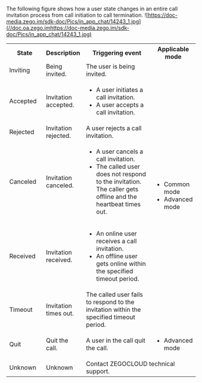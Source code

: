 The following figure shows how a user state changes in an entire call invitation process from call initiation to call termination.
![https://doc-media.zego.im/sdk-doc/Pics/in_app_chat/14243_1.jpg](//doc.oa.zego.imhttps://doc-media.zego.im/sdk-doc/Pics/in_app_chat/14243_1.jpg)
<table>
  <colgroup>
    <col width="20%">
    <col width="20%">
    <col width="40%">
    <col width="20%">
  </colgroup>
<tbody><tr>
<th>State</th>
<th>Description</th>
<th>Triggering event</th>
<th>Applicable mode</th>
</tr>
<tr>
<td>Inviting</td>
<td>Being invited.</td>
<td>The user is being invited.</td>
<td rowspan="6"><ul><li>Common mode</li><li>Advanced mode</li></ul></td>
</tr>
<tr>
<td>Accepted</td>
<td>Invitation accepted.</td>
<td><ul><li>A user initiates a call invitation.</li><li>A user accepts a call invitation.</li></ul></td>
</tr>
<tr>
<td>Rejected</td>
<td>Invitation rejected.</td>
<td>A user rejects a call invitation.</td>
</tr>
<tr>
<td>Canceled</td>
<td>Invitation canceled.</td>
<td><ul><li>A user cancels a call invitation.</li><li>The called user does not respond to the invitation. The caller gets offline and the heartbeat times out.</li></ul></td>
</tr>
<tr>
<td>Received</td>
<td>Invitation received.</td>
<td><ul><li>An online user receives a call invitation.</li><li>An offline user gets online within the specified timeout period.</li></ul></td>
</tr>
<tr>
<td>Timeout</td>
<td>Invitation times out.</td>
<td>The called user fails to respond to the invitation within the specified timeout period.</td>
</tr>
<tr>
<td>Quit</td>
<td>Quit the call.</td>
<td>A user in the call quit the call.</td>
<td><ul><li>Advanced mode</li></ul></td>
</tr>
<tr>
<td>Unknown</td>
<td>Unknown</td>
<td colspan="2">Contact ZEGOCLOUD technical support.</td>
</tr>
</tbody></table>








